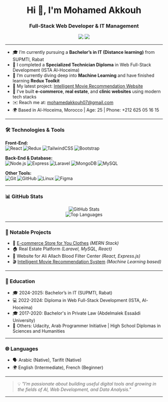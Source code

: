 <h1 align="center">Hi 👋, I'm Mohamed Akkouh</h1>
<h3 align="center">Full-Stack Web Developer & IT Management</h3>

<p align="center">
  <a href="https://github.com/mohamed-ako"><img src="https://img.shields.io/badge/GitHub-mohamed--ako-181717?style=flat&logo=github&logoColor=white" /></a>
  <a href="mailto:mohamedakkouh07@gmail.com"><img src="https://img.shields.io/badge/Email-mohamedakkouh07@gmail.com-red?style=flat&logo=gmail&logoColor=white" /></a>
</p>

---

- 🎓 I’m currently pursuing a **Bachelor’s in IT (Distance learning)** from SUPMTI, Rabat  
- 📘 I completed a **Specialized Technician Diploma** in Web Full-Stack Development (ISTA Al-Hoceima)  
- 🧠 I’m currently diving deep into **Machine Learning** and have finished learning **Redux Toolkit**  
- 🔭 My latest project: [Intelligent Movie Recommendation Website](https://github.com/mohamed-ako/Intelligent-Movie-Recommendation-Website/)  
- 💼 I’ve built **e-commerce**, **real estate**, and **clinic websites** using modern tech stacks  
- ✉️ Reach me at: mohamedakkouh07@gmail.com  
- 🌍 Based in Al-Hoceima, Morocco | Age: 25 | Phone: +212 625 05 16 15  

---

### 🛠️ Technologies & Tools

**Front-End:**  
![React](https://img.shields.io/badge/-React-20232A?logo=react&logoColor=61DAFB&style=flat)
![Redux](https://img.shields.io/badge/-Redux-764ABC?logo=redux&logoColor=white&style=flat)
![TailwindCSS](https://img.shields.io/badge/-Tailwind-38B2AC?logo=tailwind-css&logoColor=white&style=flat)
![Bootstrap](https://img.shields.io/badge/-Bootstrap-563D7C?logo=bootstrap&logoColor=white&style=flat)

**Back-End & Database:**  
![Node.js](https://img.shields.io/badge/-Node.js-43853D?logo=node.js&logoColor=white&style=flat)
![Express](https://img.shields.io/badge/-Express-000000?logo=express&logoColor=white&style=flat)
![Laravel](https://img.shields.io/badge/-Laravel-E74430?logo=laravel&logoColor=white&style=flat)
![MongoDB](https://img.shields.io/badge/-MongoDB-4DB33D?logo=mongodb&logoColor=white&style=flat)
![MySQL](https://img.shields.io/badge/-MySQL-00758F?logo=mysql&logoColor=white&style=flat)

**Other Tools:**  
![Git](https://img.shields.io/badge/-Git-F05032?logo=git&logoColor=white&style=flat)
![GitHub](https://img.shields.io/badge/-GitHub-181717?logo=github&logoColor=white&style=flat)
![Linux](https://img.shields.io/badge/-Linux-FCC624?logo=linux&logoColor=black&style=flat)
![Figma](https://img.shields.io/badge/-Figma-F24E1E?logo=figma&logoColor=white&style=flat)

---

### 📊 GitHub Stats

<p align="center">
  <img src="https://github-readme-stats.vercel.app/api?username=mohamed-ako&show_icons=true&theme=radical" alt="GitHub Stats" />
  <br/>
  <img src="https://github-readme-stats.vercel.app/api/top-langs/?username=mohamed-ako&layout=compact&theme=radical" alt="Top Languages" />
</p>

---

### 💼 Notable Projects

- 🛒 [E-commerce Store for You Clothes](#) *(MERN Stack)*  
- 🏠 Real Estate Platform *(Laravel, MySQL, React)*  
- 🏥 Website for Ali Allach Blood Filter Center *(React, Express.js)*  
- 🎬 [Intelligent Movie Recommendation System](https://github.com/mohamed-ako/Intelligent-Movie-Recommendation-Website) *(Machine Learning based)*

---

### 📌 Education

- 🎓 2024-2025: Bachelor’s in IT (SUPMTI, Rabat)  
- 💻 2022-2024: Diploma in Web Full-Stack Development (ISTA, Al-Hoceima)  
- 🎓 2017-2020: Bachelor's in Private Law (Abdelmalek Essaâdi University)  
- 🧠 Others: Udacity, Arab Programmer Initiative | High School Diplomas in Sciences and Humanities  

---

### 🌐 Languages

- 🗣️ Arabic (Native), Tarifit (Native)  
- 🌍 English (Intermediate), French (Beginner)  

---

> 💡 *"I’m passionate about building useful digital tools and growing in the fields of AI, Web Development, and Data Analysis."*

---

